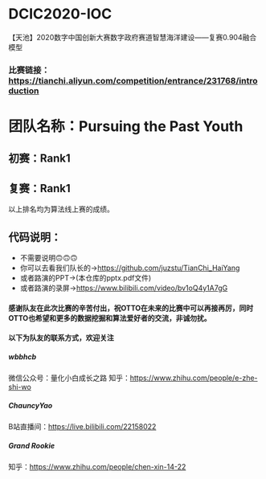 # DCIC2020-IOC
【天池】2020数字中国创新大赛数字政府赛道智慧海洋建设——复赛0.904融合模型

### 比赛链接：https://tianchi.aliyun.com/competition/entrance/231768/introduction

# 团队名称：Pursuing the Past Youth
## 初赛：Rank1
## 复赛：Rank1

以上排名均为算法线上赛的成绩。

## 代码说明：
- 不需要说明🙃🙃🙃
- 你可以去看我们队长的→https://github.com/juzstu/TianChi_HaiYang
- 或者路演的PPT→(本仓库的pptx.pdf文件)
- 或者路演的录屏→https://www.bilibili.com/video/bv1oQ4y1A7gG

#### 感谢队友在此次比赛的辛苦付出，祝OTTO在未来的比赛中可以再接再厉，同时OTTO也希望和更多的数据挖掘和算法爱好者的交流，非诚勿扰。
#### 以下为队友的联系方式，欢迎关注

##### wbbhcb
微信公众号：量化小白成长之路
知乎：https://www.zhihu.com/people/e-zhe-shi-wo

##### ChauncyYao
B站直播间：https://live.bilibili.com/22158022

##### Grand Rookie
知乎：https://www.zhihu.com/people/chen-xin-14-22
